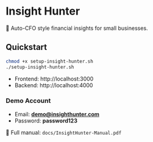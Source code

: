 # Insight Hunter

🚀 Auto-CFO style financial insights for small businesses.

## Quickstart

```bash
chmod +x setup-insight-hunter.sh
./setup-insight-hunter.sh
```

- Frontend: http://localhost:3000  
- Backend: http://localhost:4000  

### Demo Account
- Email: **demo@insighthunter.com**  
- Password: **password123**

📖 Full manual: `docs/InsightHunter-Manual.pdf`
